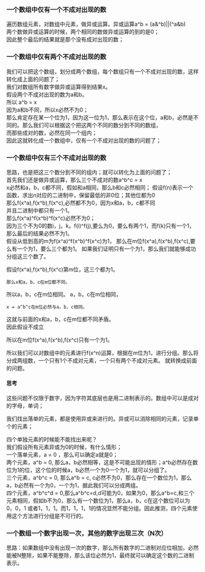 ### 一个数组中仅有一个不成对出现的数

遍历数组元素，对数组中元素，做异或运算。异或运算a^b = (a&^b)||(^a&b)  
两个数做异或运算的时候，两个相同的数做异或运算的到的是0；  
因此整个最后的结果就是那个没有成对出现的数；

### 一个数组中仅有两个不成对出现的数

我们可以把这个数组，划分成两个数组，每个数组只有一个不成对出现的数，这样转化成上面的问题了；  
我们对数组所有数字做异或运算得到结果x。  
假设两个不成对出现的数为a和b。  
所以 a^b = x  
因为a和b不同，所以x必然不为0；  
那么肯定存在某一个位为1，因为这一位为1，那么表示在这个位，a和b，必然是不同的。那么我们可以根据这个把这两个不同的数分到不同的数组，  
而那些成对的数，必然在同一个组内；  
因此这就转化成一个数组中，仅有一个不成对出现的数的问题了；  

### 一个数组中仅有三个不成对出现的数

思路，也是把这三个数分到不同的组内；就可以转化为上面的问题了；  
首先我们还是做异或运算，那么三个不成对的数a^b^c = x  
x必然和a，b，c都不同，假如和a相同，那么b和c必然相同； 
假设f(n)表示一个函数，求出n对应的二进制中，保留最低的非0位；其他位都为0  
那么f(x^a),f(x^b),f(x^c),必然都不为0，因为x和a，b，c都不同  
并且二进制中都只有一个1。  
那么f(x^a)^f(x^b)^f(x^c)必然不为0；  
因为三个不为0的数i，j，k。f(i)^f(j),要么为0，要么有两个1，而f(k)只有一个1，那么最后的结果必然不为1。  
假设从低到高的m为f(x^a)^f(x^b)^f(x^c)为1，
那么在m位f(x^a),f(x^b),f(x^c),要么有一个为1，要么三个都为1。
如果我们证明只有一个为1，那么我们就能够成功分组这三个数了。

假设f(x^a),f(x^b),f(x^c)第m位，这三个都为1。

    那么x和a，b，c在m位都不同。

所以a，b，c在m位相同。
a，b，c在m位相同，

    x = a^b^c在m位必然与a，b，c相同。

这就与前面的x和a，b，c在m位都不同矛盾。  
因此假设不成立

所以在m位f(x^a),f(x^b),f(x^c)只有一个为1。

所以我们可以对数组中的元素进行f(x^n)运算，根据在m位为1，进行分组。那么将分成两组数，一个只有1个不成对元素，一个只有两个不成对元素。
就转换成前面的问题。

#### 思考
这些问题不仅限于数字，因为字符其底层也是用二进制表示的。数组中可以是成对的字母，单词；   

我们找出落单的元素，都是使用异或来进行的。异或可以消除相同的元素，记录单个的元素；  

四个单独元素的时候能不能找出来呢？  
我们假设所有元素异或为0的时候，有什么情形；  
一个落单元素，a = 0 ，那么可以确定a就是0；  
两个元素，a^b = 0, 那么a，b必然相等，这是不可能出现的情形；a^b必然存在数位为1的位，这个位的时候a，b必然一个为0一个为1，就可以分组了。  
三个元素，a^b^c = 0, 那么a^b = c, c必然不为0，那么存在一个数位为1，那么a，b必然有一个为0，一个为1，据此我们可以分成两组。  
四个元素，a^b^c^d = 0,那么a^b^c=d,d可能为0，如果为0，那么a^b=c,和三个元素相同，假如b不为0，那么有一个数位为1，那么a，b，c在这个数位可以为0，0，1
或者1，1，1。而1，1，1，1的情况显然不能分组。因此推测，四个元素使用这个方法进行分组是不可行的。  

### 一个数组一个数字出现一次，其他的数字出现三次（N次）

思路：如果数组中没有出现一次的数字，那么所有数字的二进制对应位相加，必然能被N整除，如果不能整除，那么该位必然为1，最终就可以确定这个数的二进制表示。



